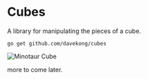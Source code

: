Cubes
======

A library for manipulating the pieces of a cube.

	go get github.com/davekong/cubes

![Minotaur Cube](https://github.com/davekong/cubes/raw/master/cube.png "One of two minotaur cube solutions")

more to come later.
